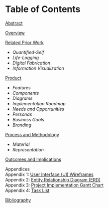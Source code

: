 Table of Contents
===

[Abstract](partials/abstract.md)  

[Overview](partials/overview.md)  

[Related Prior Work](partials/related-work.md)  
- _Quantified-Self_  
- _Life-Logging_  
- _Digital Fabrication_  
- _Information Visualization_  

[Product](partials/product.md)  
- _Features_  
- _Components_  
- _Diagrams_  
- _Implementation Roadmap_  
- _Needs and Opportunities_  
- _Personas_  
- _Business Goals_  
- _Branding_  

[Process and Methodology](partials/process.md)  
- _Material_  
- _Representation_  

[Outcomes and Implications](partials/outcome.md)  

Appendices  
Appendix 1: [User Interface (UI) Wireframes](partials/apx.md)  
Appendix 2: [Entity Relationship Diagram (ERD)](partials/apx.md)  
Appendix 3: [Project Implementation Gantt Chart](partials/gantt.md)  
Appendix 4: [Task List](partials/todo.md)  

[Bibliography](partials/bib.md)  
